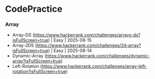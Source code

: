 # CodePractice

### Array

- Array-DS (https://www.hackerrank.com/challenges/arrays-ds?isFullScreen=true) | Easy | 2025-08-15
- Array-2DS (https://www.hackerrank.com/challenges/2d-array?isFullScreen=true) | Easy | 2025-08-14
- Dynamic-Array (https://www.hackerrank.com/challenges/dynamic-array?isFullScreen=true)
- Left-Rotation (https://www.hackerrank.com/challenges/array-left-rotation?isFullScreen=true)
